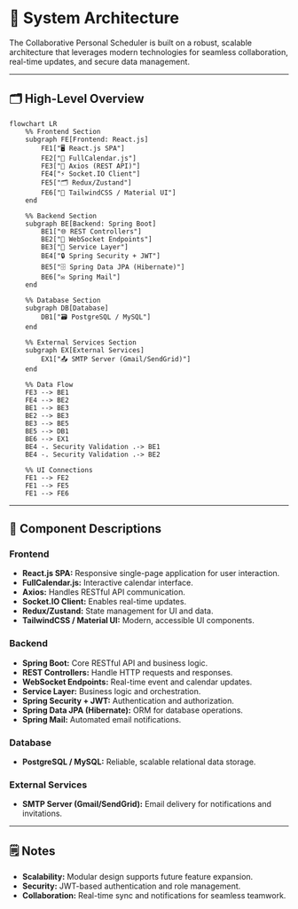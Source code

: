 # 📐 System Architecture

The Collaborative Personal Scheduler is built on a robust, scalable architecture that leverages modern technologies for seamless collaboration, real-time updates, and secure data management.

---

## 🗂️ High-Level Overview

```mermaid
flowchart LR
    %% Frontend Section
    subgraph FE[Frontend: React.js]
        FE1["🖥️ React.js SPA"]
        FE2["📅 FullCalendar.js"]
        FE3["🔗 Axios (REST API)"]
        FE4["⚡ Socket.IO Client"]
        FE5["🗂️ Redux/Zustand"]
        FE6["🎨 TailwindCSS / Material UI"]
    end

    %% Backend Section
    subgraph BE[Backend: Spring Boot]
        BE1["🌐 REST Controllers"]
        BE2["🔔 WebSocket Endpoints"]
        BE3["🧠 Service Layer"]
        BE4["🔒 Spring Security + JWT"]
        BE5["🗄️ Spring Data JPA (Hibernate)"]
        BE6["✉️ Spring Mail"]
    end

    %% Database Section
    subgraph DB[Database]
        DB1["🗃️ PostgreSQL / MySQL"]
    end

    %% External Services Section
    subgraph EX[External Services]
        EX1["📤 SMTP Server (Gmail/SendGrid)"]
    end

    %% Data Flow
    FE3 --> BE1
    FE4 --> BE2
    BE1 --> BE3
    BE2 --> BE3
    BE3 --> BE5
    BE5 --> DB1
    BE6 --> EX1
    BE4 -. Security Validation .-> BE1
    BE4 -. Security Validation .-> BE2

    %% UI Connections
    FE1 --> FE2
    FE1 --> FE5
    FE1 --> FE6
```

---

## 📝 Component Descriptions

### **Frontend**

- **React.js SPA:** Responsive single-page application for user interaction.
- **FullCalendar.js:** Interactive calendar interface.
- **Axios:** Handles RESTful API communication.
- **Socket.IO Client:** Enables real-time updates.
- **Redux/Zustand:** State management for UI and data.
- **TailwindCSS / Material UI:** Modern, accessible UI components.

### **Backend**

- **Spring Boot:** Core RESTful API and business logic.
- **REST Controllers:** Handle HTTP requests and responses.
- **WebSocket Endpoints:** Real-time event and calendar updates.
- **Service Layer:** Business logic and orchestration.
- **Spring Security + JWT:** Authentication and authorization.
- **Spring Data JPA (Hibernate):** ORM for database operations.
- **Spring Mail:** Automated email notifications.

### **Database**

- **PostgreSQL / MySQL:** Reliable, scalable relational data storage.

### **External Services**

- **SMTP Server (Gmail/SendGrid):** Email delivery for notifications and invitations.

---

## 🗒️ Notes

- **Scalability:** Modular design supports future feature expansion.
- **Security:** JWT-based authentication and role management.
- **Collaboration:** Real-time sync and notifications for seamless teamwork.
